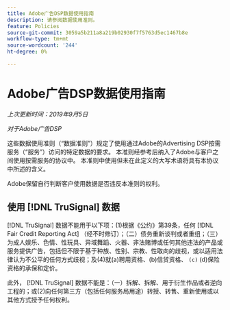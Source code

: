 ```yaml
---
title: Adobe广告DSP数据使用指南
description: 请参阅数据使用准则。
feature: Policies
source-git-commit: 3059a5b211a8a219b02930f7f5763d5ec1467b8e
workflow-type: tm+mt
source-wordcount: '244'
ht-degree: 0%

---
```


# Adobe广告DSP数据使用指南

*上次更新时间：2019年9月5日*

*对于Adobe广告DSP*

这些数据使用准则（“数据准则”）规定了使用通过Adobe的Advertising DSP按需服务（“服务”）访问的特定数据的要求。 本准则经参考后纳入了Adobe与客户之间使用按需服务的协议中。 本准则中使用但未在此定义的大写术语将具有本协议中所述的含义。

Adobe保留自行判断客户使用数据是否违反本准则的权利。

## 使用 [!DNL TruSignal] 数据

[!DNL TruSignal] 数据不能用于以下项：(1)根据《公约》第39条，任何 [!DNL Fair Credit Reporting Act] （经不时修订）；（二）债务重新谈判或者重组；（三）为成人娱乐、色情、性玩具、异域舞蹈、火器、非法赌博或任何其他违法的产品或服务提供广告，包括但不限于基于种族、性别、宗教、性取向的歧视，或以适用法律认为不公平的任何方式歧视；及(4)就(a)聘用资格、(b)信贷资格、 `(c)` (d)保险资格的承保和定价。<!-- I used backticks in the previous sentence to prevent ( c ) from displaying as a copyright symbol. I think the OS does that. Using HTML code for the parentheses doesn't prevent it. -->

此外， [!DNL TruSignal] 数据不能是：（一）拆解、拆解、用于衍生作品或者逆向工程的；或(2)向任何第三方（包括任何服务局用途）转授、转售、重新使用或以其他方式授予任何权利。
